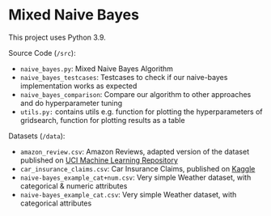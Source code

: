 # Mixed Naive Bayes


This project uses Python 3.9.

Source Code (`/src`):

- `naive_bayes.py`: Mixed Naive Bayes Algorithm
- `naive_bayes_testcases`: Testcases to check if our naive-bayes implementation works as expected
- `naive_bayes_comparison`: Compare our algorithm to other approaches and do hyperparameter tuning
- `utils.py:` contains utils e.g. function for plotting the hyperparameters of gridsearch, function for plotting results as a table

Datasets (`/data`):

- `amazon_review.csv`: Amazon Reviews, adapted version of the dataset published on [UCI Machine Learning Repository](https://doi.org/10.24432/C55C88)
- `car_insurance_claims.csv`: Car Insurance Claims, published on [Kaggle](https://www.kaggle.com/datasets/sagnik1511/car-insurance-data)
- `naive-bayes_example_cat+num.csv`: Very simple Weather dataset, with categorical & numeric attributes
- `naive-bayes_example_cat.csv`: Very simple Weather dataset, with categorical attributes
